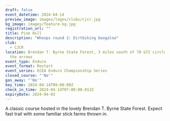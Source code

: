 ```yaml
---
draft: false
event_datetime: 2024-04-14
preview_image: images/logos/clubs/cjcr.jpg
bg_image: images/feature-bg.jpg
registration_url: ""
title: Pine Hill
description: "Whoops round 2: Dirtbiking boogaloo"
club:
  - CJCR
location: Brendan T. Byrne State Forest, 3 miles south of 70 &72 circle, Follow
  the arrows
event_type: Enduro
event_format: Restart
event_series: ECEA Enduro Championship Series
closed_course: "'No'"
gas_away: "'No'"
key_time: 2024-04-14T09:00:00Z
check_in_time: 2024-04-14T07:00:00.013Z
expiryDate: 2024-04-03
---
```


A classic course hosted in the lovely Brendan T. Byrne State Forest. Expect fast trail with some familiar stick farms thrown in.